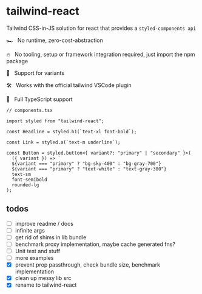 # tailwind-react

Tailwind CSS-in-JS solution for react that provides a `styled-components api`

🏎 &nbsp; No runtime, zero-cost-abstraction

🔥 &nbsp; No tooling, setup or framework integration required, just import the npm package

🎨 &nbsp; Support for variants

🛠 &nbsp; Works with the official tailwind VSCode plugin

💪 &nbsp; Full TypeScript support

```tsx
// components.tsx

import styled from "tailwind-react";

const Headline = styled.h1(`text-xl font-bold`);

const Link = styled.a(`text-m underline`);

const Button = styled.button<{ variant?: "primary" | "secondary" }>(
  ({ variant }) => `
  ${variant === "primary" ? "bg-sky-400" : "bg-gray-700"}
  ${variant === "primary" ? "text-white" : "text-gray-300"}
  text-sm
  font-semibold
  rounded-lg
);
```

## todos

- [ ] improve readme / docs
- [ ] infinite args
- [ ] get rid of shims in lib bundle
- [ ] benchmark proxy implementation, maybe cache generated fns?
- [ ] Unit test and stuff
- [ ] more examples
- [x] prevent prop passthrough, check bundle size, benchmark implementation
- [x] clean up messy lib src
- [x] rename to tailwind-react

